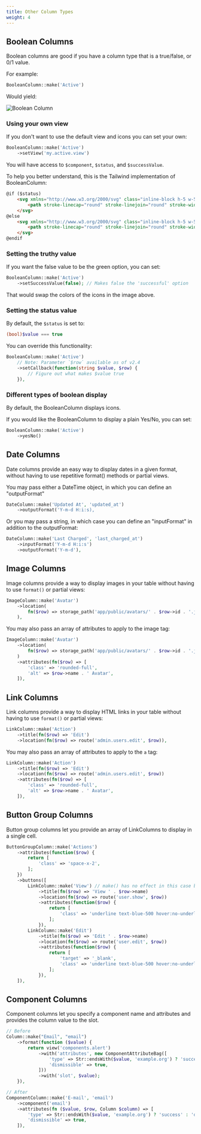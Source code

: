 ```yaml
---
title: Other Column Types
weight: 4
---
```


## Boolean Columns

Boolean columns are good if you have a column type that is a true/false, or 0/1 value.

For example:

```php
BooleanColumn::make('Active')
```

Would yield:

![Boolean Column](https://imgur.com/LAk6gHY.png)

### Using your own view

If you don't want to use the default view and icons you can set your own:

```php
BooleanColumn::make('Active')
    ->setView('my.active.view')
```

You will have access to `$component`, `$status`, and `$successValue`.

To help you better understand, this is the Tailwind implementation of BooleanColumn:

```html
@if ($status)
    <svg xmlns="http://www.w3.org/2000/svg" class="inline-block h-5 w-5 @if ($successValue === true) text-green-500 @else text-red-500 @endif" fill="none" viewBox="0 0 24 24" stroke="currentColor">
        <path stroke-linecap="round" stroke-linejoin="round" stroke-width="2" d="M9 12l2 2 4-4m6 2a9 9 0 11-18 0 9 9 0 0118 0z" />
    </svg>
@else
    <svg xmlns="http://www.w3.org/2000/svg" class="inline-block h-5 w-5 @if ($successValue === false) text-green-500 @else text-red-500 @endif" fill="none" viewBox="0 0 24 24" stroke="currentColor">
        <path stroke-linecap="round" stroke-linejoin="round" stroke-width="2" d="M10 14l2-2m0 0l2-2m-2 2l-2-2m2 2l2 2m7-2a9 9 0 11-18 0 9 9 0 0118 0z" />
    </svg>
@endif
```

### Setting the truthy value

If you want the false value to be the green option, you can set:

```php
BooleanColumn::make('Active')
    ->setSuccessValue(false); // Makes false the 'successful' option
```

That would swap the colors of the icons in the image above.

### Setting the status value

By default, the `$status` is set to:

```php
(bool)$value === true
```

You can override this functionality:

```php
BooleanColumn::make('Active')
    // Note: Parameter `$row` available as of v2.4
    ->setCallback(function(string $value, $row) {
        // Figure out what makes $value true
    }),
```

### Different types of boolean display

By default, the BooleanColumn displays icons.

If you would like the BooleanColumn to display a plain Yes/No, you can set:

```php
BooleanColumn::make('Active')
    ->yesNo()
```

## Date Columns

Date columns provide an easy way to display dates in a given format, without having to use repetitive format() methods or partial views.

You may pass either a DateTime object, in which you can define an "outputFormat"
```php
DateColumn::make('Updated At', 'updated_at')
    ->outputFormat('Y-m-d H:i:s),
```

Or you may pass a string, in which case you can define an "inputFormat" in addition to the outputFormat:
```php
DateColumn::make('Last Charged', 'last_charged_at')
    ->inputFormat('Y-m-d H:i:s')
    ->outputFormat('Y-m-d'),
```


## Image Columns

Image columns provide a way to display images in your table without having to use `format()` or partial views:

```php
ImageColumn::make('Avatar')
    ->location(
        fn($row) => storage_path('app/public/avatars/' . $row->id . '.jpg')
    ),
```

You may also pass an array of attributes to apply to the image tag:

```php
ImageColumn::make('Avatar')
    ->location(
        fn($row) => storage_path('app/public/avatars/' . $row->id . '.jpg')
    )
    ->attributes(fn($row) => [
        'class' => 'rounded-full',
        'alt' => $row->name . ' Avatar',
    ]),
```

## Link Columns

Link columns provide a way to display HTML links in your table without having to use `format()` or partial views:

```php
LinkColumn::make('Action')
    ->title(fn($row) => 'Edit')
    ->location(fn($row) => route('admin.users.edit', $row)),
```

You may also pass an array of attributes to apply to the `a` tag:

```php
LinkColumn::make('Action')
    ->title(fn($row) => 'Edit')
    ->location(fn($row) => route('admin.users.edit', $row))
    ->attributes(fn($row) => [
        'class' => 'rounded-full',
        'alt' => $row->name . ' Avatar',
    ]),
```

## Button Group Columns

Button group columns let you provide an array of LinkColumns to display in a single cell.

```php
ButtonGroupColumn::make('Actions')
    ->attributes(function($row) {
        return [
            'class' => 'space-x-2',
        ];
    })
    ->buttons([
        LinkColumn::make('View') // make() has no effect in this case but needs to be set anyway
            ->title(fn($row) => 'View ' . $row->name)
            ->location(fn($row) => route('user.show', $row))
            ->attributes(function($row) {
                return [
                    'class' => 'underline text-blue-500 hover:no-underline',
                ];
            }),
        LinkColumn::make('Edit')
            ->title(fn($row) => 'Edit ' . $row->name)
            ->location(fn($row) => route('user.edit', $row))
            ->attributes(function($row) {
                return [
                    'target' => '_blank',
                    'class' => 'underline text-blue-500 hover:no-underline',
                ];
            }),
    ]),
```

## Component Columns

Component columns let you specify a component name and attributes and provides the column value to the slot.

```php
// Before
Column::make("Email", "email")
    ->format(function ($value) {
        return view('components.alert')
            ->with('attributes', new ComponentAttributeBag([
                'type' => Str::endsWith($value, 'example.org') ? 'success' : 'danger',
                'dismissible' => true,
            ]))
            ->with('slot', $value);
    }),

// After
ComponentColumn::make('E-mail', 'email')
    ->component('email')
    ->attributes(fn ($value, $row, Column $column) => [
        'type' => Str::endsWith($value, 'example.org') ? 'success' : 'danger',
        'dismissible' => true,
    ]),
```
